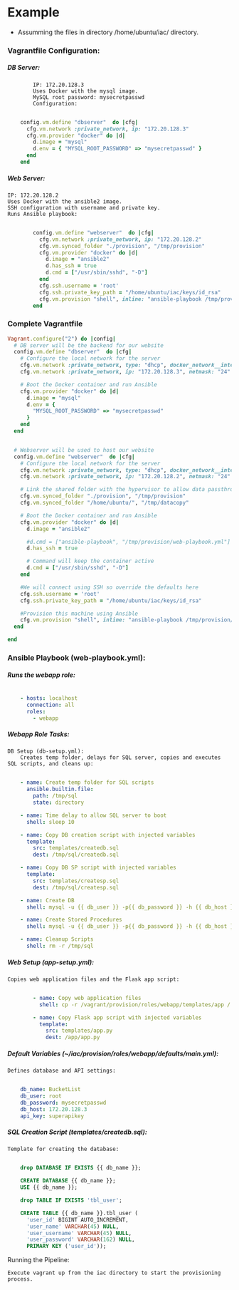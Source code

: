 # Example
- Assumming the files in directory  /home/ubuntu/iac/ directory.

### Vagrantfile Configuration:

##### DB Server:
            IP: 172.20.128.3
            Uses Docker with the mysql image.
            MySQL root password: mysecretpasswd
            Configuration:

```ruby

    config.vm.define "dbserver"  do |cfg|
      cfg.vm.network :private_network, ip: "172.20.128.3"
      cfg.vm.provider "docker" do |d|
        d.image = "mysql"
        d.env = { "MYSQL_ROOT_PASSWORD" => "mysecretpasswd" }
      end
    end
```
##### Web Server:

    IP: 172.20.128.2
    Uses Docker with the ansible2 image.
    SSH configuration with username and private key.
    Runs Ansible playbook:

```ruby

        config.vm.define "webserver"  do |cfg|
          cfg.vm.network :private_network, ip: "172.20.128.2"
          cfg.vm.synced_folder "./provision", "/tmp/provision"
          cfg.vm.provider "docker" do |d|
            d.image = "ansible2"
            d.has_ssh = true
            d.cmd = ["/usr/sbin/sshd", "-D"]
          end
          cfg.ssh.username = 'root'
          cfg.ssh.private_key_path = "/home/ubuntu/iac/keys/id_rsa"
          cfg.vm.provision "shell", inline: "ansible-playbook /tmp/provision/web-playbook.yml"
        end
```
### Complete Vagrantfile
```ruby
Vagrant.configure("2") do |config|
  # DB server will be the backend for our website
  config.vm.define "dbserver"  do |cfg|
    # Configure the local network for the server
    cfg.vm.network :private_network, type: "dhcp", docker_network__internal: true
    cfg.vm.network :private_network, ip: "172.20.128.3", netmask: "24"

    # Boot the Docker container and run Ansible
    cfg.vm.provider "docker" do |d|
      d.image = "mysql"
      d.env = {
        "MYSQL_ROOT_PASSWORD" => "mysecretpasswd"
      }
    end
  end


  # Webserver will be used to host our website
  config.vm.define "webserver"  do |cfg|
    # Configure the local network for the server
    cfg.vm.network :private_network, type: "dhcp", docker_network__internal: true
    cfg.vm.network :private_network, ip: "172.20.128.2", netmask: "24"

    # Link the shared folder with the hypervisor to allow data passthrough. Will remove later to harden
    cfg.vm.synced_folder "./provision", "/tmp/provision"
    cfg.vm.synced_folder "/home/ubuntu/", "/tmp/datacopy"

    # Boot the Docker container and run Ansible
    cfg.vm.provider "docker" do |d|
      d.image = "ansible2"

      #d.cmd = ["ansible-playbook", "/tmp/provision/web-playbook.yml"]
      d.has_ssh = true

      # Command will keep the container active
      d.cmd = ["/usr/sbin/sshd", "-D"]
    end

    #We will connect using SSH so override the defaults here
    cfg.ssh.username = 'root'
    cfg.ssh.private_key_path = "/home/ubuntu/iac/keys/id_rsa"

    #Provision this machine using Ansible 
    cfg.vm.provision "shell", inline: "ansible-playbook /tmp/provision/web-playbook.yml"
  end

end

```
### Ansible Playbook (web-playbook.yml):

##### Runs the webapp role:

```yaml

    - hosts: localhost
      connection: all
      roles:
        - webapp
```
##### Webapp Role Tasks:

    DB Setup (db-setup.yml):
        Creates temp folder, delays for SQL server, copies and executes SQL scripts, and cleans up:

```yaml

    - name: Create temp folder for SQL scripts
      ansible.builtin.file:
        path: /tmp/sql
        state: directory

    - name: Time delay to allow SQL server to boot
      shell: sleep 10

    - name: Copy DB creation script with injected variables
      template:
        src: templates/createdb.sql
        dest: /tmp/sql/createdb.sql

    - name: Copy DB SP script with injected variables
      template:
        src: templates/createsp.sql
        dest: /tmp/sql/createsp.sql

    - name: Create DB
      shell: mysql -u {{ db_user }} -p{{ db_password }} -h {{ db_host }} < /tmp/sql/createdb.sql

    - name: Create Stored Procedures
      shell: mysql -u {{ db_user }} -p{{ db_password }} -h {{ db_host }} < /tmp/sql/createsp.sql

    - name: Cleanup Scripts
      shell: rm -r /tmp/sql
```
##### Web Setup (app-setup.yml):

    Copies web application files and the Flask app script:

```yaml

        - name: Copy web application files
          shell: cp -r /vagrant/provision/roles/webapp/templates/app /

        - name: Copy Flask app script with injected variables
          template:
            src: templates/app.py
            dest: /app/app.py
```
##### Default Variables (~/iac/provision/roles/webapp/defaults/main.yml):

    Defines database and API settings:

```yaml

    db_name: BucketList
    db_user: root
    db_password: mysecretpasswd
    db_host: 172.20.128.3
    api_key: superapikey
```
##### SQL Creation Script (templates/createdb.sql):

    Template for creating the database:

```sql

    drop DATABASE IF EXISTS {{ db_name }};

    CREATE DATABASE {{ db_name }};
    USE {{ db_name }};

    drop TABLE IF EXISTS 'tbl_user';

    CREATE TABLE {{ db_name }}.tbl_user ( 
      'user_id' BIGINT AUTO_INCREMENT, 
      'user_name' VARCHAR(45) NULL, 
      'user_username' VARCHAR(45) NULL, 
      'user_password' VARCHAR(162) NULL, 
      PRIMARY KEY ('user_id'));
```
Running the Pipeline:

    Execute vagrant up from the iac directory to start the provisioning process.
